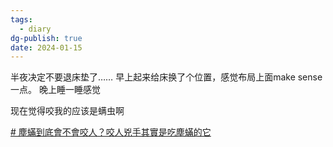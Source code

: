 ```yaml
---
tags:
  - diary
dg-publish: true
date: 2024-01-15
---
```


半夜决定不要退床垫了…… 早上起来给床换了个位置，感觉布局上面make sense一点。 晚上睡一睡感觉

现在觉得咬我的应该是螨虫啊

[# 塵蟎到底會不會咬人？咬人兇手其實是吃塵蟎的它](https://health.udn.com/health/story/6008/4257301)
